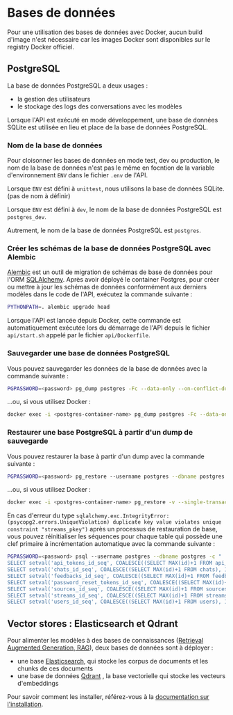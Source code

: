 # Bases de données

Pour une utilisation des bases de données avec Docker, aucun build d'image n'est nécessaire car les images Docker sont disponibles sur le registry Docker officiel.

## PostgreSQL

La base de données PostgreSQL a deux usages :
- la gestion des utilisateurs
- le stockage des logs des conversations avec les modèles

Lorsque l'API est exécuté en mode développement, une base de données SQLite est utilisée en lieu et place de la base de données PostgreSQL.


### Nom de la base de données

Pour cloisonner les bases de données en mode test, dev ou production, le nom de la base de données n'est pas le même en focntion de la variable d'environnement `ENV` dans le fichier `.env` de l'API.

Lorsque `ENV` est défini à `unittest`, nous utilisons la base de données SQLite. (pas de nom à définir)

Lorsque `ENV` est défini à `dev`, le nom de la base de données PostgreSQL est `postgres_dev`.

Autrement, le nom de la base de données PostgreSQL est `postgres`.

### Créer les schémas de la base de données PostgreSQL avec Alembic

[Alembic](https://alembic.sqlalchemy.org/en/latest/) est un outil de migration de schémas de base de données pour l'ORM [SQLAlchemy](https://www.sqlalchemy.org/).
Après avoir déployé le container Postgres, pour créer ou mettre à jour les schémas de données conformément aux derniers modèles dans le code de l'API, exécutez la commande suivante :
```bash
PYTHONPATH=. alembic upgrade head
```
Lorsque l'API est lancée depuis Docker, cette commande est automatiquement exécutée lors du démarrage de l'API depuis le fichier `api/start.sh` appelé par le fichier `api/Dockerfile`.

### Sauvegarder une base de données PostgreSQL

Vous pouvez sauvegarder les données de la base de données avec la commande suivante :
```bash
PGPASSWORD=<password> pg_dump postgres -Fc --data-only --on-conflict-do-nothing --inserts --username postgres" > my_dump.dump
```
...ou, si vous utilisez Docker :
```bash
docker exec -i <postgres-container-name> pg_dump postgres -Fc --data-only --on-conflict-do-nothing --inserts --username postgres > my_dump.dump
```

### Restaurer une base PostgreSQL à partir d'un dump de sauvegarde

Vous pouvez restaurer la base à partir d'un dump avec la commande suivante :
```bash
PGPASSWORD=<password> pg_restore --username postgres --dbname postgres --single-transaction --data-only my_dump.dump
```
...ou, si vous utilisez Docker :
```bash
docker exec -i <postgres-container-name> pg_restore -v --single-transaction --data-only --username postgres --dbname postgres < my_dump.dump
```

En cas d'erreur du type `sqlalchemy.exc.IntegrityError: (psycopg2.errors.UniqueViolation) duplicate key value violates unique constraint "streams_pkey")` après un processus de restauration de base, vous pouvez réinitialiser les séquences pour chaque table qui possède une clef primaire à incrémentation automatique avec la commande suivante :
```bash
PGPASSWORD=<password> psql --username postgres --dbname postgres -c "
SELECT setval('api_tokens_id_seq', COALESCE((SELECT MAX(id)+1 FROM api_tokens), 1), false);
SELECT setval('chats_id_seq', COALESCE((SELECT MAX(id)+1 FROM chats), 1), false);
SELECT setval('feedbacks_id_seq', COALESCE((SELECT MAX(id)+1 FROM feedbacks), 1), false);
SELECT setval('password_reset_tokens_id_seq', COALESCE((SELECT MAX(id)+1 FROM password_reset_tokens), 1), false);
SELECT setval('sources_id_seq', COALESCE((SELECT MAX(id)+1 FROM sources), 1), false);
SELECT setval('streams_id_seq', COALESCE((SELECT MAX(id)+1 FROM streams), 1), false);
SELECT setval('users_id_seq', COALESCE((SELECT MAX(id)+1 FROM users), 1), false);"
```

## Vector stores : Elasticsearch et Qdrant

Pour alimenter les modèles à des bases de connaissances ([Retrieval Augmented Generation, RAG](https://en.wikipedia.org/wiki/Prompt_engineering#Retrieval-augmented_generation)), deux bases de données sont à déployer :
- une base [Elasticsearch](https://www.elastic.co/), qui stocke les corpus de documents et les chunks de ces documents
- une base de données [Qdrant](https://qdrant.tech/) , la base vectorielle qui stocke les vecteurs d'embeddings

Pour savoir comment les installer, référez-vous à la [documentation sur l'installation](installation.md#vector-stores-elasticsearch-et-qdrant).
